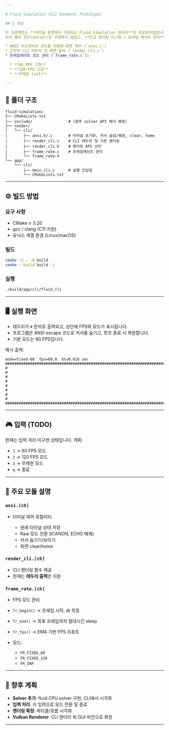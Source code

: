 ```yaml
---

# Fluid Simulation (CLI Renderer Prototype)

## 📌 개요

이 프로젝트는 **터미널 환경에서 구동되는 Fluid Simulation 렌더러**의 프로토타입입니다.
아직 물리 연산(Solver)은 구현하지 않았고, **CLI 렌더링 시스템 + 프레임 레이트 관리**를 먼저 구축했습니다.

* ANSI 이스케이프 코드를 이용해 화면 제어 (`ansi.c`)
* 간단한 CLI 테두리 및 화면 출력 (`render_cli.c`)
* 프레임레이트 모드 관리 (`frame_rate.c`):

  * **60 FPS 고정**
  * **120 FPS 고정**
  * **무제한 (inf)**

---
```


## 📂 폴더 구조

```
fluid-simulation/
├── CMakeLists.txt
├── include/                # (향후 solver API 헤더 예정)
├── render/
│   └── cli/
│       ├── ansi.h/.c       # 터미널 초기화, 커서 숨김/복원, clear, home
│       ├── render_cli.c    # CLI 테두리 및 기본 렌더링
│       ├── render_cli.h    # 렌더링 API 선언
│       ├── frame_rate.c    # 프레임레이트 관리
│       └── frame_rate.h
└── app/
    └── cli/
        ├── main_cli.c      # 실행 진입점
        └── CMakeLists.txt
```

---

## ⚙️ 빌드 방법

### 요구 사항

* CMake ≥ 3.20
* gcc / clang (C11 지원)
* 유닉스 계열 환경 (Linux/macOS)

### 빌드

```bash
cmake -S . -B build
cmake --build build -j
```

### 실행

```bash
./build/app/cli/fluid_cli
```

---

## 🖥️ 실행 화면

* 테두리가 `#` 문자로 출력되고, 상단에 FPS와 모드가 표시됩니다.
* 프로그램은 ANSI escape 코드로 커서를 숨기고, 루프 종료 시 복원합니다.
* 기본 모드는 60 FPS입니다.

예시 출력:

```
mode=fixed-60  fps=60.0  dt=0.016 sec
################################################################################
#                                                                              #
#                                                                              #
#                                                                              #
#                                                                              #
################################################################################
```

---

## 🎮 입력 (TODO)

현재는 입력 처리 미구현 상태입니다.
계획:

* `1` → 60 FPS 모드
* `2` → 120 FPS 모드
* `3` → 무제한 모드
* `q` → 종료

---

## 🧩 주요 모듈 설명

### `ansi.[ch]`

* 터미널 제어 유틸리티

  * 원래 터미널 상태 저장
  * Raw 모드 전환 (ICANON, ECHO 해제)
  * 커서 숨기기/보이기
  * 화면 clear/home

### `render_cli.[ch]`

* CLI 렌더링 함수 제공
* 현재는 **테두리 출력**만 지원

### `frame_rate.[ch]`

* FPS 모드 관리
* `fr_begin()` → 프레임 시작, dt 측정
* `fr_end()`   → 목표 프레임까지 절대시간 sleep
* `fr_fps()`   → EMA 기반 FPS 리포트
* 모드:

  * `FR_FIXED_60`
  * `FR_FIXED_120`
  * `FR_INF`

---

## 🚀 향후 계획

* **Solver 추가**: fluid CPU solver 구현, CLI에서 시각화
* **입력 처리**: 키 입력으로 모드 전환 및 종료
* **렌더링 확장**: 파티클/흐름 시각화
* **Vulkan Renderer**: CLI 렌더러 외 GUI 버전으로 확장

---
